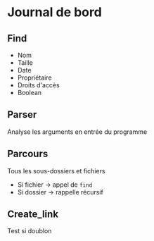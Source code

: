 # Journal de bord

## Find
- Nom
- Taille
- Date
- Propriétaire
- Droits d'accès
- Boolean

## Parser
Analyse les arguments en entrée du programme

## Parcours
Tous les sous-dossiers et fichiers
  * Si fichier -> appel de `find`
  * Si dossier -> rappelle récursif

## Create_link
Test si doublon